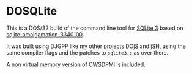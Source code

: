 # DOSQLite
This is a DOS/32 build of the command line tool for [SQLite 3](https://www.sqlite.org/index.html) based on
[sqlite-amalgamation-3340100](https://github.com/sqlite/sqlite/releases/tag/version-3.34.1).

It was built using DJGPP like my other projects [DOjS](https://github.com/SuperIlu/DOjS) and [jSH](https://github.com/SuperIlu/jSH), using the same compiler flags and the patches to `sqlite3.c` as over there.

A non virtual memory version of [CWSDPMI](http://sandmann.dotster.com/cwsdpmi/) is included.
